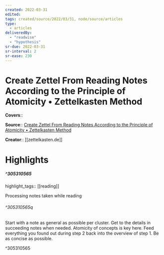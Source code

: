 ```yaml
---
created: 2022-03-31
edited:
tags: created/source/2022/03/31, node/source/articles
type: 
  - articles
deliveredBy: 
  - "readwise"
  - "hypothesis"
sr-due: 2022-03-31
sr-interval: 2
sr-ease: 230
---
```

# Create Zettel From Reading Notes According to the Principle of Atomicity • Zettelkasten Method

**Covers**:: 

**Source**:: [Create Zettel From Reading Notes According to the Principle of Atomicity • Zettelkasten Method](https://zettelkasten.de/posts/create-zettel-from-reading-notes/)

**Creator**:: [[zettelkasten.de]]

# Highlights
##### ^305310565

highlight_tags:: [[reading]]   

Processing notes taken while reading  

###### ^305310565q

Start with a note as general as possible per cluster.
Get to the details in succeeding notes when needed. Atomicity of concepts is key here.
Feed everything you found out during step 2 back into the overview of step 1. Be as concise as possible. 

^305310565


